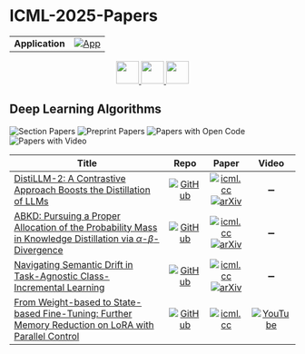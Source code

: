 # ICML-2025-Papers

<table>
    <tr>
        <td><strong>Application</strong></td>
        <td>
            <a href="https://huggingface.co/spaces/DmitryRyumin/NewEraAI-Papers" style="float:left;">
                <img src="https://img.shields.io/badge/🤗-NewEraAI--Papers-FFD21F.svg" alt="App" />
            </a>
        </td>
    </tr>
</table>

<div align="center">
    <a href="https://github.com/DmitryRyumin/ICML-2025-Papers/blob/main/sections/2025/main/safety-and-security.md">
        <img src="https://cdn.jsdelivr.net/gh/DmitryRyumin/NewEraAI-Papers@main/images/left.svg" width="40" alt="" />
    </a>
    <a href="https://github.com/DmitryRyumin/ICML-2025-Papers/blob/main/README.md">
        <img src="https://cdn.jsdelivr.net/gh/DmitryRyumin/NewEraAI-Papers@main/images/home.svg" width="40" alt="" />
    </a>
    <a href="https://github.com/DmitryRyumin/ICML-2025-Papers/blob/main/sections/2025/main/probablistic-models.md">
        <img src="https://cdn.jsdelivr.net/gh/DmitryRyumin/NewEraAI-Papers@main/images/right.svg" width="40" alt="" />
    </a>
</div>

## Deep Learning Algorithms

![Section Papers](https://img.shields.io/badge/Section%20Papers-4-42BA16) ![Preprint Papers](https://img.shields.io/badge/Preprint%20Papers-3-b31b1b) ![Papers with Open Code](https://img.shields.io/badge/Papers%20with%20Open%20Code-4-1D7FBF) ![Papers with Video](https://img.shields.io/badge/Papers%20with%20Video-1-FF0000)

| **Title** | **Repo** | **Paper** | **Video** |
|-----------|:--------:|:---------:|:---------:|
| [DistiLLM-2: A Contrastive Approach Boosts the Distillation of LLMs](https://icml.cc/virtual/2025/poster/43884) | [![GitHub](https://img.shields.io/github/stars/jongwooko/distillm-2?style=flat)](https://github.com/jongwooko/distillm-2) | [![icml.cc](https://img.shields.io/badge/html-icml.cc-2494E0.svg)](https://icml.cc/virtual/2025/poster/43884) <br /> [![arXiv](https://img.shields.io/badge/arXiv-2503.07067-b31b1b.svg)](http://arxiv.org/abs/2503.07067) | :heavy_minus_sign: |
| [ABKD: Pursuing a Proper Allocation of the Probability Mass in Knowledge Distillation via $\alpha$-$\beta$-Divergence](https://icml.cc/virtual/2025/poster/43650) | [![GitHub](https://img.shields.io/github/stars/ghwang-s/abkd?style=flat)](https://github.com/ghwang-s/abkd) | [![icml.cc](https://img.shields.io/badge/html-icml.cc-2494E0.svg)](https://icml.cc/virtual/2025/poster/43650) <br /> [![arXiv](https://img.shields.io/badge/arXiv-2505.04560-b31b1b.svg)](http://arxiv.org/abs/2505.04560) | :heavy_minus_sign: |
| [Navigating Semantic Drift in Task-Agnostic Class-Incremental Learning](https://icml.cc/virtual/2025/poster/45558) | [![GitHub](https://img.shields.io/github/stars/fwu11/MACIL?style=flat)](https://github.com/fwu11/MACIL) | [![icml.cc](https://img.shields.io/badge/html-icml.cc-2494E0.svg)](https://icml.cc/virtual/2025/poster/45558) <br /> [![arXiv](https://img.shields.io/badge/arXiv-2502.07560-b31b1b.svg)](http://arxiv.org/abs/2502.07560) | :heavy_minus_sign: |
| [From Weight-based to State-based Fine-Tuning: Further Memory Reduction on LoRA with Parallel Control](https://icml.cc/virtual/2025/poster/43595) | [![GitHub](https://img.shields.io/github/stars/czhang024/ParallelControl?style=flat)](https://github.com/czhang024/ParallelControl) | [![icml.cc](https://img.shields.io/badge/html-icml.cc-2494E0.svg)](https://icml.cc/virtual/2025/poster/43595) | [![YouTube](https://img.shields.io/badge/YouTube-%23FF0000.svg?style=for-the-badge&logo=YouTube&logoColor=white)](https://www.youtube.com/watch?v=spcaZxSLLVA) |
